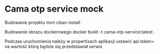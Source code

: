 # Cama otp service mock

Budowanie projektu
mvn clean install

Budowanie obrazu dockerowego
docker build -t cama-otp-service:latest .

Podczas uruchomienia należy w propertisach aplikacji ustawić api.token= na wartość którą będzie się przedstawiał serwis